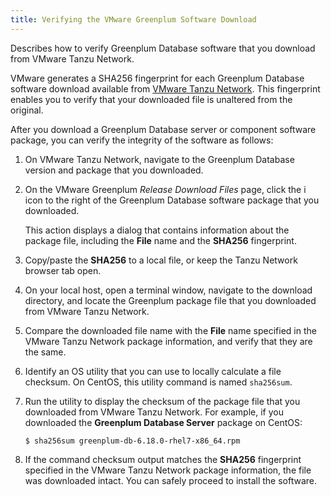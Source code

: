 ```yaml
---
title: Verifying the VMware Greenplum Software Download 
---
```


Describes how to verify Greenplum Database software that you download from VMware Tanzu Network.

VMware generates a SHA256 fingerprint for each Greenplum Database software download available from [VMware Tanzu Network](https://network.pivotal.io/products/pivotal-gpdb). This fingerprint enables you to verify that your downloaded file is unaltered from the original.

After you download a Greenplum Database server or component software package, you can verify the integrity of the software as follows:

1. On VMware Tanzu Network, navigate to the Greenplum Database version and package that you downloaded.

2. On the VMware Greenplum _Release Download Files_ page, click the i icon to the right of the Greenplum Database software package that you downloaded.

    This action displays a dialog that contains information about the package file, including the **File** name and the **SHA256** fingerprint.

3. Copy/paste the **SHA256** to a local file, or keep the Tanzu Network browser tab open.

4. On your local host, open a terminal window, navigate to the download directory, and locate the Greenplum package file that you downloaded from VMware Tanzu Network.

5. Compare the downloaded file name with the **File** name specified in the VMware Tanzu Network package information, and verify that they are the same.

6. Identify an OS utility that you can use to locally calculate a file checksum. On CentOS, this utility command is named `sha256sum`.

7. Run the utility to display the checksum of the package file that you downloaded from VMware Tanzu Network. For example, if you downloaded the **Greenplum Database Server** package on CentOS:

    ```
    $ sha256sum greenplum-db-6.18.0-rhel7-x86_64.rpm
    ```

8. If the command checksum output matches the **SHA256** fingerprint specified in the VMware Tanzu Network package information, the file was downloaded intact. You can safely proceed to install the software.